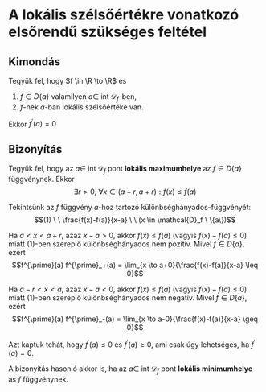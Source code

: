 # A lokális szélsőértékre vonatkozó elsőrendű szükséges feltétel

## Kimondás
Tegyük fel, hogy $f \in \R \to \R$ és

1. $f \in D\{a\}$ valamilyen $a \in \ \mathrm{int} \ \mathcal{D}_f$-ben,
2. $f$-nek $a$-ban lokális szélsőértéke van.

Ekkor $f^{\prime}(a) = 0$

## Bizonyítás
Tegyük fel, hogy az $a \in \ \mathrm{int} \ \mathcal{D}_f$ pont **lokális maximumhelye**
az $f \in D\{a\}$ függvénynek. Ekkor $$\exists r > 0, \ \forall x \in (a-r, a+r): f(x) \leq f(a)$$

Tekintsünk az $f$ függvény $a$-hoz tartozó különbséghányados-függvényét:
$$(1) \ \ \frac{f(x)-f(a)}{x-a} \ \ (x \in \mathcal{D}_f \ \{a\})$$

Ha $a < x < a + r$, azaz $x-a > 0$, akkor $f(x) \leq f(a)$ (vagyis $f(x)-f(a) \leq 0$) miatt $(1)$-ben
szereplő különbséghányados nem pozitív. Mivel $f \in D\{a\}$, ezért $$f^{\prime}(a) f^{\prime}_+(a) = \lim_{x \to a+0}{\frac{f(x)-f(a)}{x-a} \leq 0}$$

Ha $a - r < x < a$, azaz $x-a < 0$, akkor $f(x) \leq f(a)$ (vagyis $f(x)-f(a) \leq 0$) miatt $(1)$-ben
szereplő különbséghányados nem negatív. Mivel $f \in D\{a\}$, ezért $$f^{\prime}(a) f^{\prime}_-(a) = \lim_{x \to a-0}{\frac{f(x)-f(a)}{x-a} \geq 0}$$

Azt kaptuk tehát, hogy $f^{\prime}(a) \leq 0$ és $f^{\prime}(a) \geq 0$, ami csak úgy lehetséges, ha $f^{\prime}(a) = 0$.

A bizonyítás hasonló akkor is, ha az $a \in \ \mathrm{int} \ \mathcal{D}_f$ pont **lokális minimumhelye** as $f$ függvénynek.